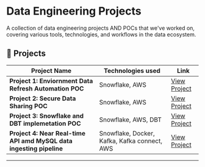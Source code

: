 # Data Engineering Projects

A collection of data engineering projects AND POCs that we've worked on, covering various tools, technologies, and workflows in the data ecosystem.

## 📁 Projects

| Project Name | Technologies used | Link |
|--------------|-------------|------|
| **Project 1: Enviornment Data Refresh Automation POC** | Snowflake, AWS | [View Project](https://github.com/sukhpreet-sparkbrains/data_engineering/tree/main/Snowflake_projects_and_POCs/enviornment_data_refresh_automation_POC) |
| **Project 2: Secure Data Sharing POC** | Snowflake, AWS | [View Project](https://github.com/sukhpreet-sparkbrains/data_engineering/tree/main/Snowflake_projects_and_POCs/secure_data_sharing) |
| **Project 3: Snowflake and DBT implemetation POC** | Snowflake, AWS, DBT | [View Project](https://github.com/sparkbrains/data_engineering/tree/main/Snowflake_projects_and_POCs/Snowflake_and_dbt_implementation_POC) |
| **Project 4: Near Real-time API amd MySQL data ingesting pipeline** | Snowflake, Docker, Kafka, Kafka connect, AWS | [View Project](https://github.com/sparkbrains/data_engineering/tree/main/Realtime_kafka_snowflake_ETL)


---
